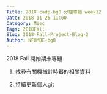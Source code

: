 ```yaml
---
Title: 2018 cadp-bg8 分組專題 week12
Date: 2018-11-26 11:00
Category: Misc
Tags: 2018Fall
Slug: 2018-Fall-Project-Blog-2
Author: NFUMDE-bg8
---
```


2018 Fall 開始期末專題

<!-- PELICAN_END_SUMMARY -->

1. 找尋有關機械計時器的相關資料

2. 持續更新個人git
